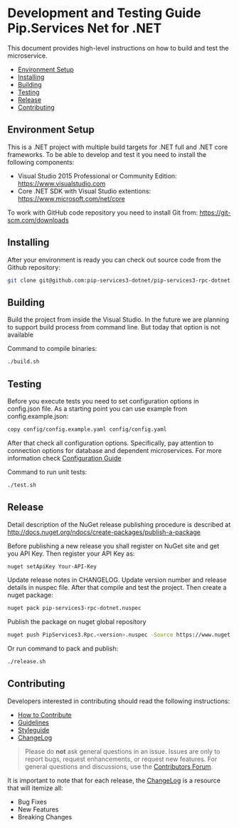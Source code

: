 # Development and Testing Guide <br/> Pip.Services Net for .NET

This document provides high-level instructions on how to build and test the microservice.

* [Environment Setup](#setup)
* [Installing](#install)
* [Building](#build)
* [Testing](#test)
* [Release](#release)
* [Contributing](#contrib) 

## <a name="setup"></a> Environment Setup

This is a .NET project with multiple build targets for .NET full and .NET core frameworks. 
To be able to develop and test it you need to install the following components:
- Visual Studio 2015 Professional or Community Edition: https://www.visualstudio.com 
- Core .NET SDK with Visual Studio extentions: https://www.microsoft.com/net/core 

To work with GitHub code repository you need to install Git from: https://git-scm.com/downloads

## <a name="install"></a> Installing

After your environment is ready you can check out source code from the Github repository:
```bash
git clone git@github.com:pip-services3-dotnet/pip-services3-rpc-dotnet.git
```

## <a name="build"></a> Building

Build the project from inside the Visual Studio. In the future we are planning to support
build process from command line. But today that option is not available

Command to compile binaries:
```bash
./build.sh
```

## <a name="test"></a> Testing

Before you execute tests you need to set configuration options in config.json file.
As a starting point you can use example from config.example.json:

```bash
copy config/config.example.yaml config/config.yaml
``` 

After that check all configuration options. Specifically, pay attention to connection options
for database and dependent microservices. For more information check [Configuration Guide](Configuration.md) 

Command to run unit tests:
```bash
./test.sh
```

## <a name="release"></a> Release

Detail description of the NuGet release publishing procedure 
is described at http://docs.nuget.org/ndocs/create-packages/publish-a-package

Before publishing a new release you shall register on NuGet site and get you API Key.
Then register your API Key as:

```bash
nuget setApiKey Your-API-Key
```

Update release notes in CHANGELOG. Update version number and release details in nuspec file.
After that compile and test the project. Then create a nuget package:

```bash
nuget pack pip-services3-rpc-dotnet.nuspec
```

Publish the package on nuget global repository

```bash
nuget push PipServices3.Rpc.<version>.nuspec -Source https://www.nuget.org/api/v2/package
```

Or run command to pack and publish:
```bash
./release.sh
```


## <a name="contrib"></a> Contributing

Developers interested in contributing should read the following instructions:

- [How to Contribute](http://www.pipservices.org/contribute/)
- [Guidelines](http://www.pipservices.org/contribute/guidelines)
- [Styleguide](http://www.pipservices.org/contribute/styleguide)
- [ChangeLog](../CHANGELOG.md)

> Please do **not** ask general questions in an issue. Issues are only to report bugs, request
  enhancements, or request new features. For general questions and discussions, use the
  [Contributors Forum](http://www.pipservices.org/forums/forum/contributors/).

It is important to note that for each release, the [ChangeLog](../CHANGELOG.md) is a resource that will
itemize all:

- Bug Fixes
- New Features
- Breaking Changes